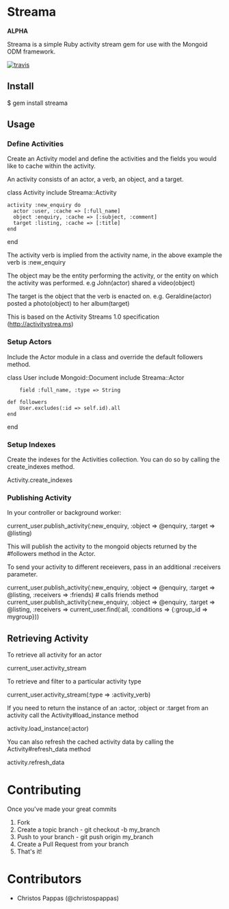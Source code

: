 # Streama

**ALPHA**

Streama is a simple Ruby activity stream gem for use with the Mongoid ODM framework.

[![travis](https://secure.travis-ci.org/christospappas/streama.png)](http://travis-ci.org/christospappas/streama)

## Install

  $ gem install streama
  
## Usage

### Define Activities

Create an Activity model and define the activities and the fields you would like to cache within the activity.

An activity consists of an actor, a verb, an object, and a target. 

  class Activity
    include Streama::Activity
  
    activity :new_enquiry do
      actor :user, :cache => [:full_name]
      object :enquiry, :cache => [:subject, :comment]
      target :listing, :cache => [:title]
    end
  
  end

The activity verb is implied from the activity name, in the above example the verb is :new_enquiry

The object may be the entity performing the activity, or the entity on which the activity was performed.
e.g John(actor) shared a video(object)

The target is the object that the verb is enacted on.
e.g. Geraldine(actor) posted a photo(object) to her album(target)

This is based on the Activity Streams 1.0 specification (http://activitystrea.ms)

### Setup Actors

Include the Actor module in a class and override the default followers method.

  class User
    include Mongoid::Document
    include Streama::Actor

		field :full_name, :type => String

    def followers
    	User.excludes(:id => self.id).all
    end
  end

### Setup Indexes

Create the indexes for the Activities collection. You can do so by calling the create_indexes method.

  Activity.create_indexes

### Publishing Activity

In your controller or background worker:

  current_user.publish_activity(:new_enquiry, :object => @enquiry, :target => @listing)
  
This will publish the activity to the mongoid objects returned by the #followers method in the Actor.

To send your activity to different receievers, pass in an additional :receivers parameter.

  current_user.publish_activity(:new_enquiry, :object => @enquiry, :target => @listing, :receivers => :friends) # calls friends method
  current_user.publish_activity(:new_enquiry, :object => @enquiry, :target => @listing, :receivers => current_user.find(:all, :conditions => {:group_id => mygroup}))

## Retrieving Activity

To retrieve all activity for an actor
  
  current_user.activity_stream
  
To retrieve and filter to a particular activity type

  current_user.activity_stream(:type => :activity_verb)

If you need to return the instance of an :actor, :object or :target from an activity call the Activity#load_instance method

  activity.load_instance(:actor)
  
You can also refresh the cached activity data by calling the Activity#refresh_data method
  
  activity.refresh_data

# Contributing

Once you've made your great commits

1. Fork
1. Create a topic branch - git checkout -b my_branch
1. Push to your branch - git push origin my_branch
1. Create a Pull Request from your branch
1. That's it!

# Contributors

* Christos Pappas		(@christospappas)